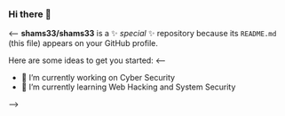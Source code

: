 ### Hi there 👋

<--
**shams33/shams33** is a ✨ _special_ ✨ repository because its `README.md` (this file) appears on your GitHub profile.

Here are some ideas to get you started:
<--
- 🔭 I’m currently working on Cyber Security 
- 🌱 I’m currently learning Web Hacking and System Security 

-->
